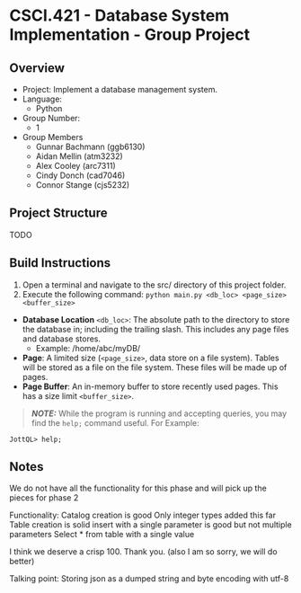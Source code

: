 # CSCI.421 - Database System Implementation - Group Project
## Overview
- Project: Implement a database management system.
- Language:
  - Python
- Group Number:
  - 1
- Group Members
  - Gunnar Bachmann (ggb6130)
  - Aidan Mellin (atm3232)
  - Alex Cooley (arc7311)
  - Cindy Donch (cad7046)
  - Connor Stange (cjs5232)

## Project Structure
TODO

## Build Instructions
1. Open a terminal and navigate to the src/ directory of this project folder.
2. Execute the following command: ```python main.py <db_loc> <page_size> <buffer_size>```
- **Database Location** `<db_loc>`: The absolute path to the directory to store the database in;
including the trailing slash. This includes any page files and database stores.
  - Example: /home/abc/myDB/
- **Page**: A limited size (`<page_size>`, data store on a file system). Tables will be stored as
a file on the file system. These files will be made up of pages.
- **Page Buffer**: An in-memory buffer to store recently used pages. This has a size limit
`<buffer_size>`.
> **_NOTE:_** While the program is running and accepting queries, you may find the `help;` command useful. For Example:
```
JottQL> help;
```

## Notes
We do not have all the functionality for this phase and will pick up the pieces for phase 2

Functionality:
  Catalog creation is good
  Only integer types added this far
  Table creation is solid
  insert with a single parameter is good but not multiple parameters
  Select * from table with a single value
  
  I think we deserve a crisp 100. Thank you. (also I am so sorry, we will do better)

Talking point:
  Storing json as a dumped string and byte encoding with utf-8